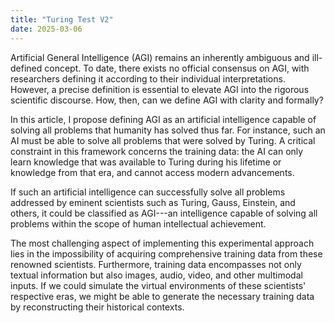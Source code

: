 ```yaml
---
title: "Turing Test V2"
date: 2025-03-06
---
```


Artificial General Intelligence (AGI) remains an inherently ambiguous
and ill-defined concept. To date, there exists no official consensus on
AGI, with researchers defining it according to their individual
interpretations. However, a precise definition is essential to elevate
AGI into the rigorous scientific discourse. How, then, can we define AGI
with clarity and formally?

In this article, I propose defining AGI as an artificial intelligence
capable of solving all problems that humanity has solved thus far. For
instance, such an AI must be able to solve all problems that were solved
by Turing. A critical constraint in this framework concerns the training
data: the AI can only learn knowledge that was available to Turing
during his lifetime or knowledge from that era, and cannot access modern
advancements.

If such an artificial intelligence can successfully solve all problems
addressed by eminent scientists such as Turing, Gauss, Einstein, and
others, it could be classified as AGI---an intelligence capable of
solving all problems within the scope of human intellectual achievement.

The most challenging aspect of implementing this experimental approach
lies in the impossibility of acquiring comprehensive training data from
these renowned scientists. Furthermore, training data encompasses not
only textual information but also images, audio, video, and other
multimodal inputs. If we could simulate the virtual environments of
these scientists' respective eras, we might be able to generate the
necessary training data by reconstructing their historical contexts.
